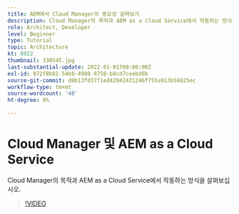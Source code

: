 ```yaml
---
title: AEM에서 Cloud Manager의 중요성 살펴보기
description: Cloud Manager의 목적과 AEM as a Cloud Service에서 작동하는 방식을 살펴보십시오.
role: Architect, Developer
level: Beginner
type: Tutorial
topic: Architecture
kt: 6922
thumbnail: 330545.jpg
last-substantial-update: 2022-01-01T00:00:00Z
exl-id: 072f8b81-54b8-4980-9758-b8cd7ceebd6b
source-git-commit: d0b13fd37f1ed42042431246f755a913b56625ec
workflow-type: tm+mt
source-wordcount: '48'
ht-degree: 0%

---
```


# Cloud Manager 및 AEM as a Cloud Service

Cloud Manager의 목적과 AEM as a Cloud Service에서 작동하는 방식을 살펴보십시오.

>[!VIDEO](https://video.tv.adobe.com/v/330545/?quality=12&learn=on)
